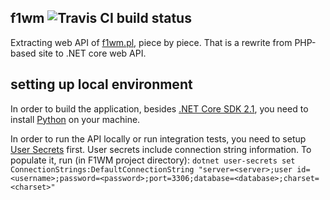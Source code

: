 ## f1wm ![Travis CI build status](https://travis-ci.org/pevel/f1wm.svg?branch=master)

Extracting web API of [f1wm.pl](https://f1wm.pl), piece by piece. That is a rewrite from PHP-based site to .NET core web API.

## setting up local environment

In order to build the application, besides [.NET Core SDK 2.1](https://www.microsoft.com/net/download), you need to install [Python](https://www.python.org/downloads/) on your machine.

In order to run the API locally or run integration tests, you need to setup [User Secrets](https://docs.microsoft.com/en-us/aspnet/core/security/app-secrets?tabs=visual-studio) first.
User secrets include connection string information. To populate it, run (in F1WM project directory):
`dotnet user-secrets set ConnectionStrings:DefaultConnectionString "server=<server>;user id=<username>;password=<password>;port=3306;database=<database>;charset=<charset>"`
